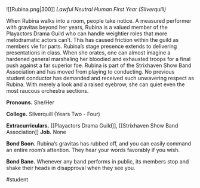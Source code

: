 ![[Rubina.png|300]]
*Lawful Neutral Human First Year (Silverquill)*

When Rubina walks into a room, people take notice. A measured performer with gravitas beyond her years, Rubina is a valued member of the Playactors Drama Guild who can handle weightier roles that more melodramatic actors can’t. This has caused friction within the guild as members vie for parts. Rubina’s stage presence extends to delivering presentations in class. When she orates, one can almost imagine a hardened general marshaling her bloodied and exhausted troops for a final push against a far superior foe. Rubina is part of the Strixhaven Show Band Association and has moved from playing to conducting. No previous student conductor has demanded and received such unwavering respect as Rubina. With merely a look and a raised eyebrow, she can quiet even the most raucous orchestra sections.

**Pronouns.** She/Her

**College.** Silverquill (Years Two - Four)

**Extracurriculars.** [[Playactors Drama Guild]], [[Strixhaven Show Band Association]]
**Job.** None 

**Bond Boon.** Rubina’s gravitas has rubbed off, and you can easily command an entire room’s attention. They hear your words favorably if you wish. 

**Bond Bane.** Whenever any band performs in public, its members stop and shake their heads in disapproval when they see you.

#student